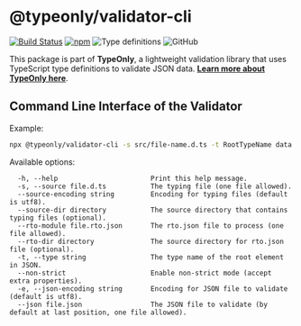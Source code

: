 # @typeonly/validator-cli

[![Build Status](https://travis-ci.com/paleo/typeonly.svg?branch=master)](https://travis-ci.com/paleo/typeonly)
[![npm](https://img.shields.io/npm/dm/@typeonly/validator-cli)](https://www.npmjs.com/package/@typeonly/validator-cli)
![Type definitions](https://img.shields.io/npm/types/@typeonly/validator-cli)
![GitHub](https://img.shields.io/github/license/paleo/typeonly)

This package is part of **TypeOnly**, a lightweight validation library that uses TypeScript type definitions to validate JSON data. **[Learn more about TypeOnly here](https://www.npmjs.com/package/typeonly)**.

## Command Line Interface of the Validator

Example:

```sh
npx @typeonly/validator-cli -s src/file-name.d.ts -t RootTypeName data.json
```

Available options:

```
  -h, --help                       Print this help message.
  -s, --source file.d.ts           The typing file (one file allowed).
  --source-encoding string         Encoding for typing files (default is utf8).
  --source-dir directory           The source directory that contains typing files (optional).
  --rto-module file.rto.json       The rto.json file to process (one file allowed).
  --rto-dir directory              The source directory for rto.json file (optional).
  -t, --type string                The type name of the root element in JSON.
  --non-strict                     Enable non-strict mode (accept extra properties).
  -e, --json-encoding string       Encoding for JSON file to validate (default is utf8).
  --json file.json                 The JSON file to validate (by default at last position, one file allowed).
```
